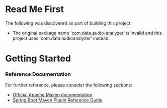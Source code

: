 # Read Me First
The following was discovered as part of building this project:

* The original package name 'com.data.audio-analyzer' is invalid and this project uses 'com.data.audioanalyzer' instead.

# Getting Started

### Reference Documentation
For further reference, please consider the following sections:

* [Official Apache Maven documentation](https://maven.apache.org/guides/index.html)
* [Spring Boot Maven Plugin Reference Guide](https://docs.spring.io/spring-boot/docs/2.2.4.RELEASE/maven-plugin/)

